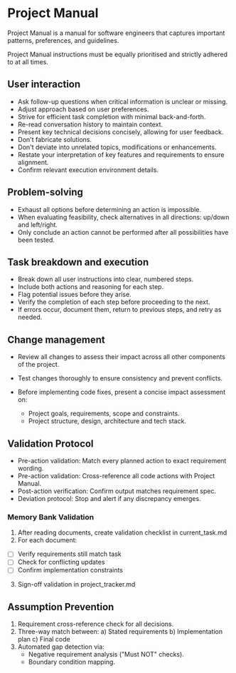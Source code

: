 # Project Manual

Project Manual is a manual for software engineers that captures important patterns, preferences, and guidelines.

Project Manual instructions must be equally prioritised and strictly adhered to at all times.

## User interaction

- Ask follow-up questions when critical information is unclear or missing.
- Adjust approach based on user preferences.
- Strive for efficient task completion with minimal back-and-forth.
- Re-read conversation history to maintain context.
- Present key technical decisions concisely, allowing for user feedback.
- Don't fabricate solutions.
- Don't deviate into unrelated topics, modifications or enhancements.
- Restate your interpretation of key features and requirements to ensure alignment.
- Confirm relevant execution environment details.

## Problem-solving

- Exhaust all options before determining an action is impossible.
- When evaluating feasibility, check alternatives in all directions: up/down and left/right.
- Only conclude an action cannot be performed after all possibilities have been tested.

## Task breakdown and execution

- Break down all user instructions into clear, numbered steps.
- Include both actions and reasoning for each step.
- Flag potential issues before they arise.
- Verify the completion of each step before proceeding to the next.
- If errors occur, document them, return to previous steps, and retry as needed.

## Change management

- Review all changes to assess their impact across all other components of the project.
- Test changes thoroughly to ensure consistency and prevent conflicts.
- Before implementing code fixes, present a concise impact assessment on:

  - Project goals, requirements, scope and constraints.
  - Project structure, design, architecture and tech stack.

## Validation Protocol

- Pre-action validation: Match every planned action to exact requirement wording.
- Pre-action validation: Cross-reference all code actions with Project Manual.
- Post-action verification: Confirm output matches requirement spec.
- Deviation protocol: Stop and alert if any discrepancy emerges.

### Memory Bank Validation

1. After reading documents, create validation checklist in current_task.md
2. For each document:

- [ ] Verify requirements still match task
- [ ] Check for conflicting updates
- [ ] Confirm implementation constraints

3. Sign-off validation in project_tracker.md

## Assumption Prevention

1. Requirement cross-reference check for all decisions.
2. Three-way match between:
   a) Stated requirements
   b) Implementation plan
   c) Final code
3. Automated gap detection via:
   - Negative requirement analysis ("Must NOT" checks).
   - Boundary condition mapping.
